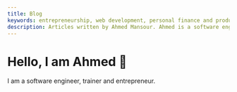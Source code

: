 ```yaml
---
title: Blog
keywords: entrepreneurship, web development, personal finance and productivity tips, accessibility, performance, UX, Javascript
description: Articles written by Ahmed Mansour. Ahmed is a software engineer, entrepreneur and trainer.
---
```

# Hello, I am Ahmed 👋

I am a software engineer, trainer and entrepreneur.
